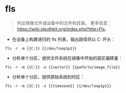 # fls

> 列出镜像文件或设备中的文件和目录。
> 更多信息：<https://wiki.sleuthkit.org/index.php?title=Fls>。

- 在设备上构建递归的 fls 列表，输出路径将以 C: 开头：

`fls -r -m {{C:}} {{/dev/loop1p1}}`

- 分析单个分区，提供文件系统在镜像中开始的扇区偏移量：

`fls -r -m {{C:}} -o {{sector}} {{path/to/image_file}}`

- 分析单个分区，提供原始系统的时区：

`fls -r -m {{C:}} -z {{timezone}} {{/dev/loop1p1}}`